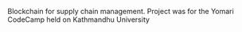 Blockchain for supply chain management. Project was for the Yomari CodeCamp held on Kathmandhu University
